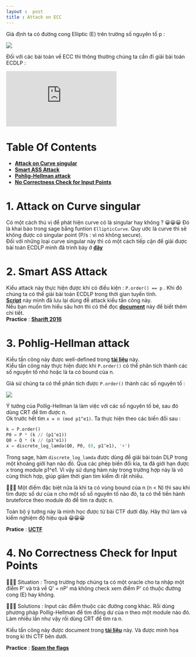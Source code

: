 ```yaml
---
layout :  post 
title : Attack on ECC 
---  
```

Giả định ta có đường cong Elliptic (E) trên trường số nguyên tố p :  

![](https://latex.codecogs.com/gif.latex?y^{2}&space;=&space;x^{3}&space;&plus;&space;Ax&plus;b) 

Đối với các bài toán về ECC thì thông thường chúng ta cần đi giải bài toán ECDLP :   

![](https://latex.codecogs.com/gif.latex?Q=nP)  

# Table Of Contents  
 - [**Attack on Curve singular**](#type1) 
 - [**Smart ASS Attack**](#type2)
 - [**Pohlig-Hellman attack**](#type3)  
 - [**No Correctness Check for Input Points**](#type4)   

<a name="type1"></a>  
# 1. Attack on Curve singular  
Có một cách thú vị để phát hiện curve có là singular hay không ? 😀😀😀 Đó là khai báo trong sage bằng funtion ```EllipticCurve```. Quy ước là curve thì sẽ không được có singular point (P/s : vì nó không secure).  
Đối với những loại curve singular này thì có một cách tiếp cận để giải được bài toán ECDLP mình đã trình bày ở [**đây**](https://hacmao.pw/Crypto/ECC/ECDLP_singular/)   

<a name="type2"></a>  
# 2. Smart ASS Attack   

Kiểu attack này thực hiện được khi có điều kiện : ```P.order() == p``` . Khi đó chúng ta có thể giải bài toán ECDLP trong thời gian tuyến tính.    
[**Script**](https://github.com/hacmao/hacmao.github.io/blob/master/Crypto/ECC/ECDLP_script/smart_ASS_attack.py) này mình đã lưu lại dùng đễ attack kiểu tấn công này.   
Nếu bạn muốn tìm hiểu sâu hơn thì có thể đọc [**document**](https://hpl.hp.com/techreports/97/HPL-97-128.pdf) này để biết thêm chi tiết.  
**Practice** : [**Sharift 2016**](https://hxp.io/blog/25/SharifCTF%202016:%20crypto350%20%22British%20Elevator%22%20writeup/)  

<a name="type3"></a>  
# 3. Pohlig-Hellman attack     

Kiểu tấn công này được well-defined trong [**tài liệu**](https://koclab.cs.ucsb.edu/teaching/ecc/project/2015Projects/Sommerseth+Hoeiland.pdf) này.  
Kiểu tấn công này thực hiện được khi ```P.order()``` có thể phân tích thành các số nguyên tố nhỏ hoặc là ta có bound của n.  

Giả sử chúng ta có thể phân tích được ```P.order()``` thành các số nguyên tố :  

![](https://latex.codecogs.com/gif.latex?P.order()&space;=&space;p_{1}^{e_{1}}.p_{2}^{e_{2}}...p_{r}^{e_{r}})   

Ý tưởng của Pollig-Hellman là làm việc với các số nguyên tố bé, sau đó dùng CRT để tìm được n.   
Ok trước hết tìm ```x = n (mod p1^e1)```. Ta thực hiện theo các biến đổi sau :   

```python
k = P.order() 
P0 = P * (k // (p1^e1)) 
Q0 = Q * (k // (p1^e1)) 
x = discrete_log_lamda(Q0, P0, (0, p1^e1), '+')    
```   

Trong sage, hàm ```discrete_log_lamda``` được dùng để giải bài toán DLP trong một khoảng giới hạn nào đó. Qua các phép biến đổi kia, ta đã giới hạn được x trong module p1^e1. Vì vậy sử dụng hàm này trong trường hợp này là vô cùng thích hợp, giúp giảm thời gian tìm kiếm đi rất nhiều.    

🐣🐣🐣 Một điểm đặc biệt nữa là khi ta có vùng bound của n (n < N) thì sau khi tìm được số dư của n cho một số số nguyên tố nào đó, ta có thể tiến hành bruteforce theo module đó để tìm ra được n.  

Toàn bộ ý tưởng này là mình học được từ bài CTF dưới đây. Hãy thử làm và kiểm nghiệm độ hiệu quả 😀😀😀   

**Pratice** : [**UCTF**](https://aadityapurani.com/2019/03/11/utctf-2019-writeups/#alice)   

<a name="type4"></a>   
# 4. No Correctness Check for Input Points   
🎏🎏🎏 Situation : Trong trường hợp chúng ta có một oracle cho ta nhập một điểm P' và trả về Q' = nP' mà không check xem điểm P' có thuộc đường cong (E) hay không.  

🎇🎇🎇 Solutions : Input các điểm thuộc các đường cong khác. Rồi dùng phương pháp Pollig-Hellman để tìm đồng dư của n theo một module nào đó. Làm nhiều lần như vậy rồi dùng CRT để tìm ra n.  

Kiểu tấn công này được document trong [**tài liệu**](https://www.iacr.org/archive/crypto2000/18800131/18800131.pdf) này. Và được minh họa trong kì thi CTF bên dưới.  

**Practice** :  [**Spam the flags**](https://github.com/p4-team/ctf/tree/master/2019-04-07-spam-and-flags-teaser/crypto_ecc)   


